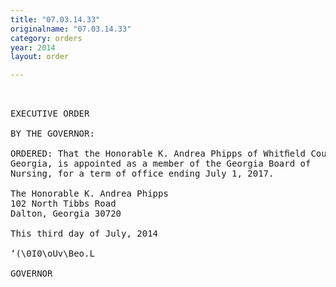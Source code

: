 ```yaml
---
title: "07.03.14.33"
originalname: "07.03.14.33"
category: orders
year: 2014
layout: order

---
```

<pre>
 

EXECUTIVE ORDER

BY THE GOVERNOR:

ORDERED: That the Honorable K. Andrea Phipps of Whitﬁeld County,
Georgia, is appointed as a member of the Georgia Board of
Nursing, for a term of office ending July 1, 2017.

The Honorable K. Andrea Phipps
102 North Tibbs Road
Dalton, Georgia 30720

This third day of July, 2014

‘(\0I0\oUv\Beo.L

GOVERNOR

</pre>

